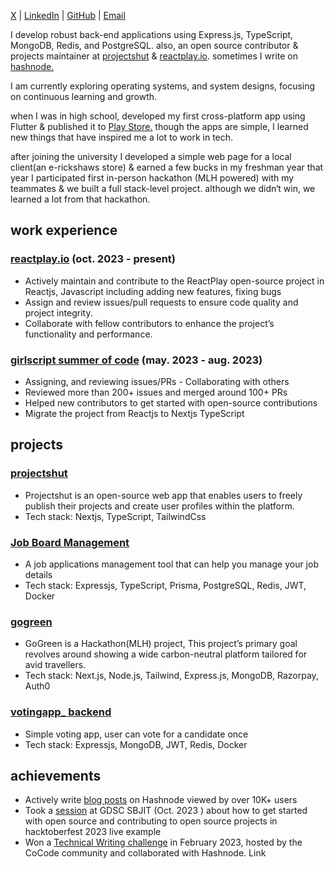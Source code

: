 [X](x.com/priyankarpal)  | [LinkedIn](https://www.linkedin.com/in/priyankarpal) | [GitHub](https://github.com/priyankarpal) | [Email](mailto:priyankarpal9@gmail.com)


I develop robust back-end applications using Express.js, TypeScript, MongoDB, Redis, and PostgreSQL. also, an open source contributor & projects maintainer at [projectshut](https://github.com/priyankarpal/projectshut) & [reactplay.io](https://github.com/reactplay/react-play). sometimes I write on [hashnode.](https://ppal.hashnode.dev/)

I am currently exploring operating systems, and system designs, focusing on continuous learning and growth.

when I was in high school, developed my first cross-platform app using Flutter & published it to [Play Store.](https://play.google.com/store/apps/dev?id=7166668392984578038&gl=US) though the apps are simple, I learned new things that have inspired me a lot to work in tech.

after joining the university I developed a simple web page for a local client(an e-rickshaws store) & earned a few bucks in my freshman year that year I participated first in-person hackathon (MLH powered) with my teammates & we built a full stack-level project. although we didn‘t win, we learned a lot from that hackathon.

## work experience

### [reactplay.io](https://github.com/reactplay/react-play) (oct. 2023 - present)

- Actively maintain and contribute to the ReactPlay open-source project in Reactjs, Javascript including
  adding new features, fixing bugs
- Assign and review issues/pull requests to ensure code quality and project integrity.
- Collaborate with fellow contributors to enhance the project’s functionality and performance.

### [girlscript summer of code](https://github.com/priyankarpal/projectshut/discussions/415) (may. 2023 - aug. 2023)

- Assigning, and reviewing issues/PRs - Collaborating with others
- Reviewed more than 200+ issues and merged around 100+ PRs
- Helped new contributors to get started with open-source contributions
- Migrate the project from Reactjs to Nextjs TypeScript

## projects

### [projectshut](https://github.com/priyankarpal/projectshut)

- Projectshut is an open-source web app that enables users to freely publish their projects and create
  user profiles within the platform.
- Tech stack: Nextjs, TypeScript, TailwindCss

### [Job Board Management](https://github.com/priyankarpal/jobboard-project-backend)

- A job applications management tool that can help you manage your job details
- Tech stack: Expressjs, TypeScript, Prisma, PostgreSQL, Redis, JWT, Docker

### [gogreen](https://github.com/priyankarpal/gogreen)

- GoGreen is a Hackathon(MLH) project, This project’s primary goal revolves around showing a
  wide carbon-neutral platform tailored for avid travellers.
- Tech stack: Next.js, Node.js, Tailwind, Express.js,
  MongoDB, Razorpay, Auth0

### [votingapp\_ backend](https://github.com/priyankarpal/voting-app)

- Simple voting app, user can vote for a candidate once
- Tech stack: Expressjs, MongoDB, JWT, Redis, Docker

## achievements

- Actively write [blog posts](https://ppal.hashnode.dev) on Hashnode viewed by over 10K+ users
- Took a [session](https://gdsc.community.dev/events/details/developer-student-clubs-sb-jain-institute-of-technology-management-research-nagpur-presents-hacktoberfest-2023-your-open-source-odyssey-begins/) at GDSC SBJIT (Oct. 2023 ) about how to get started with open source and contributing
  to open source projects in hacktoberfest 2023 live example
- Won a [Technical Writing challenge](https://github.com/thecocode/blog-a-thon?tab=readme-ov-file#feb23) in February 2023, hosted by the CoCode community and collaborated with
  Hashnode. Link
